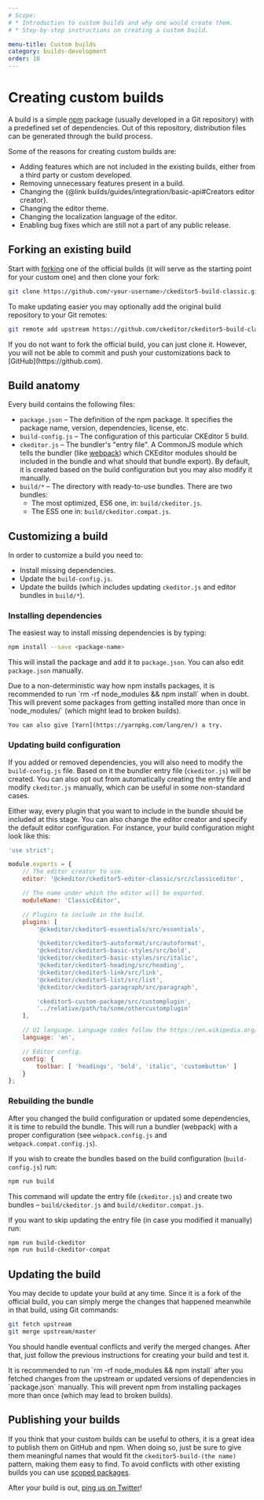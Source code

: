 ```yaml
---
# Scope:
# * Introduction to custom builds and why one would create them.
# * Step-by-step instructions on creating a custom build.

menu-title: Custom builds
category: builds-development
order: 10
---
```


# Creating custom builds

A build is a simple [npm](https://www.npmjs.com) package (usually developed in a Git repository) with a predefined set of dependencies. Out of this repository, distribution files can be generated through the build process.

Some of the reasons for creating custom builds are:

* Adding features which are not included in the existing builds, either from a third party or custom developed.
* Removing unnecessary features present in a build.
* Changing the {@link builds/guides/integration/basic-api#Creators editor creator}.
* Changing the editor theme.
* Changing the localization language of the editor.
* Enabling bug fixes which are still not a part of any public release.

## Forking an existing build

Start with [forking](https://help.github.com/articles/fork-a-repo/) one of the official builds (it will serve as the starting point for your custom one) and then clone your fork:

```bash
git clone https://github.com/<your-username>/ckeditor5-build-classic.git
```

To make updating easier you may optionally add the original build repository to your Git remotes:

```bash
git remote add upstream https://github.com/ckeditor/ckeditor5-build-classic.git
```

<info-box hint>
	If you do not want to fork the official build, you can just clone it. However, you will not be able to commit and push your customizations back to [GitHub](https://github.com).
</info-box>

## Build anatomy

Every build contains the following files:

* `package.json` &ndash; The definition of the npm package. It specifies the package name, version, dependencies, license, etc.
* `build-config.js` &ndash; The configuration of this particular CKEditor 5 build.
* `ckeditor.js` &ndash; The bundler's "entry file". A CommonJS module which tells the bundler (like [webpack](https://webpack.js.org)) which CKEditor modules should be included in the bundle and what should that bundle export). By default, it is created based on the build configuration but you may also modify it manually.
* `build/*` &ndash; The directory with ready-to-use bundles. There are two bundles:
	* The most optimized, ES6 one, in: `build/ckeditor.js`.
	* The ES5 one in: `build/ckeditor.compat.js`.

## Customizing a build

In order to customize a build you need to:

* Install missing dependencies.
* Update the `build-config.js`.
* Update the builds (which includes updating `ckeditor.js` and editor bundles in `build/*`).

### Installing dependencies

The easiest way to install missing dependencies is by typing:

```bash
npm install --save <package-name>
```

This will install the package and add it to `package.json`. You can also edit `package.json` manually.

<info-box hint>
	Due to a non-deterministic way how npm installs packages, it is recommended to run `rm -rf node_modules && npm install` when in doubt. This will prevent some packages from getting installed more than once in `node_modules/` (which might lead to broken builds).

	You can also give [Yarn](https://yarnpkg.com/lang/en/) a try.
</info-box>

### Updating build configuration

If you added or removed dependencies, you will also need to modify the `build-config.js` file. Based on it the bundler entry file (`ckeditor.js`) will be created. You can also opt out from automatically creating the entry file and modify `ckeditor.js` manually, which can be useful in some non-standard cases.

Either way, every plugin that you want to include in the bundle should be included at this stage. You can also change the editor creator and specify the default editor configuration. For instance, your build configuration might look like this:

```js
'use strict';

module.exports = {
	// The editor creator to use.
	editor: '@ckeditor/ckeditor5-editor-classic/src/classiceditor',

	// The name under which the editor will be exported.
	moduleName: 'ClassicEditor',

	// Plugins to include in the build.
	plugins: [
		'@ckeditor/ckeditor5-essentials/src/essentials',

		'@ckeditor/ckeditor5-autoformat/src/autoformat',
		'@ckeditor/ckeditor5-basic-styles/src/bold',
		'@ckeditor/ckeditor5-basic-styles/src/italic',
		'@ckeditor/ckeditor5-heading/src/heading',
		'@ckeditor/ckeditor5-link/src/link',
		'@ckeditor/ckeditor5-list/src/list',
		'@ckeditor/ckeditor5-paragraph/src/paragraph',

		'ckeditor5-custom-package/src/customplugin',
		'../relative/path/to/some/othercustomplugin'
	],

	// UI language. Language codes follow the https://en.wikipedia.org/wiki/ISO_639-1 format.
	language: 'en',

	// Editor config.
	config: {
		toolbar: [ 'headings', 'bold', 'italic', 'custombutton' ]
	}
};
```

### Rebuilding the bundle

After you changed the build configuration or updated some dependencies, it is time to rebuild the bundle. This will run a bundler (webpack) with a proper configuration (see `webpack.config.js` and `webpack.compat.config.js`).

If you wish to create the bundles based on the build configuration (`build-config.js`) run:

```bash
npm run build
```

This command will update the entry file (`ckeditor.js`) and create two bundles – `build/ckeditor.js` and `build/ckeditor.compat.js`.

If you want to skip updating the entry file (in case you modified it manually) run:

```bash
npm run build-ckeditor
npm run build-ckeditor-compat
```

## Updating the build

You may decide to update your build at any time. Since it is a fork of the official build, you can simply merge the changes that happened meanwhile in that build, using Git commands:

```bash
git fetch upstream
git merge upstream/master
```

You should handle eventual conflicts and verify the merged changes. After that, just follow the previous instructions for creating your build and test it.

<info-box hint>
	It is recommended to run `rm -rf node_modules && npm install` after you fetched changes from the upstream or updated versions of dependencies in `package.json` manually. This will prevent npm from installing packages more than once (which may lead to broken builds).
</info-box>

## Publishing your builds

If you think that your custom builds can be useful to others, it is a great idea to publish them on GitHub and npm. When doing so, just be sure to give them meaningful names that would fit the `ckeditor5-build-(the name)` pattern, making them easy to find. To avoid conflicts with other existing builds you can use [scoped packages](https://docs.npmjs.com/misc/scope).

After your build is out, [ping us on Twitter](https://twitter.com/ckeditor)!
